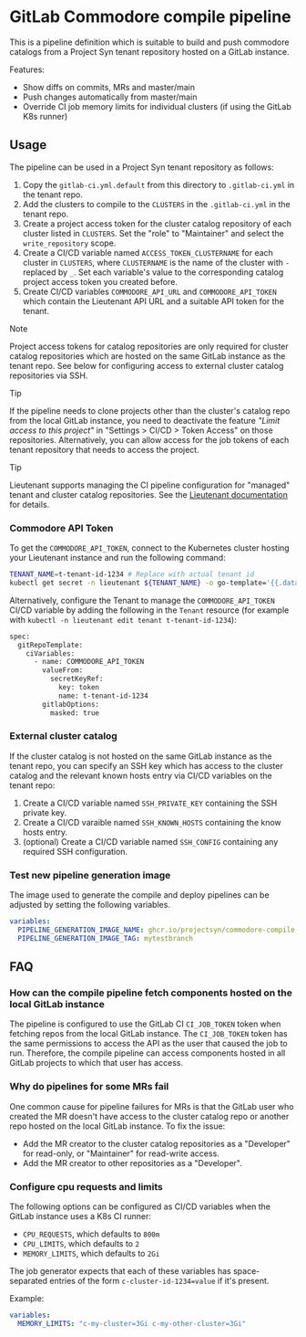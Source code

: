# GitLab Commodore compile pipeline

This is a pipeline definition which is suitable to build and push commodore catalogs from a Project Syn tenant repository hosted on a GitLab instance.

Features:

* Show diffs on commits, MRs and master/main
* Push changes automatically from master/main
* Override CI job memory limits for individual clusters (if using the GitLab K8s runner)

## Usage

The pipeline can be used in a Project Syn tenant repository as follows:

1. Copy the `gitlab-ci.yml.default` from this directory to `.gitlab-ci.yml` in the tenant repo.
1. Add the clusters to compile to the `CLUSTERS` in the `.gitlab-ci.yml` in the tenant repo.
1. Create a project access token for the cluster catalog repository of each cluster listed in `CLUSTERS`.
   Set the "role" to "Maintainer" and select the `write_repository` scope.
1. Create a CI/CD variable named `ACCESS_TOKEN_CLUSTERNAME` for each cluster in `CLUSTERS`, where `CLUSTERNAME` is the name of the cluster with `-` replaced by `_`. 
   Set each variable's value to the corresponding catalog project access token you created before.
1. Create CI/CD variables `COMMODORE_API_URL` and `COMMODORE_API_TOKEN` which contain the Lieutenant API URL and a suitable API token for the tenant.

> [!NOTE]
> Project access tokens for catalog repositories are only required for cluster catalog repositories which are hosted on the same GitLab instance as the tenant repo.
> See below for configuring access to external cluster catalog repositories via SSH.

> [!TIP]
> If the pipeline needs to clone projects other than the cluster's catalog repo from the local GitLab instance, you need to deactivate the feature _"Limit access to this project"_ in "Settings > CI/CD > Token Access" on those repositories.
> Alternatively, you can allow access for the job tokens of each tenant repository that needs to access the project.

> [!TIP]
> Lieutenant supports managing the CI pipeline configuration for "managed" tenant and cluster catalog repositories.
> See the [Lieutenant documentation](https://syn.tools/lieutenant-operator/how-tos/compile-pipeline-setup.html) for details.

### Commodore API Token

To get the `COMMODORE_API_TOKEN`, connect to the Kubernetes cluster hosting your Lieutenant instance and run the following command:

```bash
TENANT_NAME=t-tenant-id-1234 # Replace with actual tenant id
kubectl get secret -n lieutenant ${TENANT_NAME} -o go-template='{{.data.token|base64decode}}'
```

Alternatively, configure the Tenant to manage the `COMMODORE_API_TOKEN` CI/CD variable by adding the following in the `Tenant` resource (for example with `kubectl -n lieutenant edit tenant t-tenant-id-1234`):

```bash
spec:
  gitRepoTemplate:
    ciVariables:
      - name: COMMODORE_API_TOKEN
        valueFrom:
          secretKeyRef:
            key: token
            name: t-tenant-id-1234
        gitlabOptions:
          masked: true
```

### External cluster catalog

If the cluster catalog is not hosted on the same GitLab instance as the tenant repo, you can specify an SSH key which has access to the cluster catalog and the relevant known hosts entry via CI/CD variables on the tenant repo:

1. Create a CI/CD variable named `SSH_PRIVATE_KEY` containing the SSH private key.
1. Create a CI/CD varaible named `SSH_KNOWN_HOSTS` containing the know hosts entry.
1. (optional) Create a CI/CD variable named `SSH_CONFIG` containing any required SSH configuration.

### Test new pipeline generation image

The image used to generate the compile and deploy pipelines can be adjusted by setting the following variables.

```yaml
variables:
  PIPELINE_GENERATION_IMAGE_NAME: ghcr.io/projectsyn/commodore-compile-pipelines/gitlab
  PIPELINE_GENERATION_IMAGE_TAG: mytestbranch
```

## FAQ

### How can the compile pipeline fetch components hosted on the local GitLab instance

The pipeline is configured to use the GitLab CI `CI_JOB_TOKEN` token when fetching repos from the local GitLab instance.
The `CI_JOB_TOKEN` token has the same permissions to access the API as the user that caused the job to run.
Therefore, the compile pipeline can access components hosted in all GitLab projects to which that user has access.


### Why do pipelines for some MRs fail

One common cause for pipeline failures for MRs is that the GitLab user who created the MR doesn't have access to the cluster catalog repo or another repo hosted on the local GitLab instance.
To fix the issue:

* Add the MR creator to the cluster catalog repositories as a "Developer" for read-only, or "Maintainer" for read-write access.
* Add the MR creator to other repositories as a "Developer".

### Configure cpu requests and limits

The following options can be configured as CI/CD variables when the GitLab instance uses a K8s CI runner:

* `CPU_REQUESTS`, which defaults to `800m`
* `CPU_LIMITS`, which defaults to `2`
* `MEMORY_LIMITS`, which defaults to `2Gi`

The job generator expects that each of these variables has space-separated entries of the form `c-cluster-id-1234=value` if it's present.

Example:

```yaml
variables:
  MEMORY_LIMITS: "c-my-cluster=3Gi c-my-other-cluster=3Gi"
```
